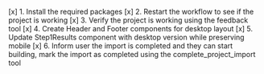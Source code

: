 [x] 1. Install the required packages
[x] 2. Restart the workflow to see if the project is working
[x] 3. Verify the project is working using the feedback tool
[x] 4. Create Header and Footer components for desktop layout
[x] 5. Update Step1Results component with desktop version while preserving mobile
[x] 6. Inform user the import is completed and they can start building, mark the import as completed using the complete_project_import tool
